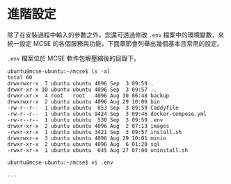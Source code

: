 # 進階設定

除了在安裝過程中輸入的參數之外，您還可透過修改 `.env` 檔案中的環境變數，來統一設定 MCSE 的各個服務與功能，下面章節會列舉出幾個基本且常用的設定。

`.env` 檔案位於 MCSE 軟件包解壓縮後的目錄下。

```text
ubuntu@mcse-ubuntu:~/mcse$ ls -al
total 60
drwxrwxr-x  7 ubuntu ubuntu 4096 Sep  3 09:59 .
drwxr-xr-x 10 ubuntu ubuntu 4096 Sep  3 09:57 ..
drwxr-xr-x  4 root   root   4096 Aug 30 06:48 backup
drwxrwxr-x  2 ubuntu ubuntu 4096 Aug 29 10:00 bin
-rw-r--r--  1 ubuntu ubuntu  853 Sep  3 09:59 Caddyfile
-rw-r--r--  1 ubuntu ubuntu 9424 Sep  3 09:46 docker-compose.yml
-rw-r--r--  1 ubuntu ubuntu  530 Sep  3 09:59 .env
drwxr-xr-x  2 ubuntu ubuntu 4096 Aug  2 07:13 images
-rwxr-xr-x  1 ubuntu ubuntu 3421 Sep  3 09:57 install.sh
drwxrwxr-x  3 ubuntu ubuntu 4096 Aug 29 10:01 minio
drwxr-xr-x  2 ubuntu ubuntu 4096 Aug  6 01:20 sql
-rwxr-xr-x  1 ubuntu ubuntu  645 Aug 27 07:00 uninstall.sh

ubuntu@mcse-ubuntu:~/mcse$ vi .env

...
```

